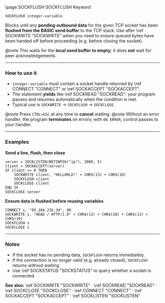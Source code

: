 \page SOCKFLUSH SOCKFLUSH Keyword

```basic
SOCKFLUSH integer-variable
```

Blocks until any **pending outbound data** for the given TCP socket has been **flushed from the BASIC send buffer** to the TCP stack.
Use after \ref SOCKWRITE "SOCKWRITE" when you need to ensure queued bytes have been handed off before proceeding (e.g. before closing the socket).

@note This waits for the **local send buffer to empty**; it does **not** wait for peer acknowledgements.

---

### How to use it

* `integer-variable` must contain a socket handle returned by \ref CONNECT "CONNECT" or \ref SOCKACCEPT "SOCKACCEPT".
* The statement **yields** like \ref SOCKREAD "SOCKREAD": your program pauses and resumes automatically when the condition is met.
* Typical use is `SOCKWRITE` → `SOCKFLUSH` → `SOCKCLOSE`.

@note Press `CTRL+ESC` at any time to **cancel** waiting.
@note Without an error handler, the program **terminates** on errors; with `ON ERROR`, control passes to your handler.

---

### Examples

**Send a line, flush, then close**

```basic
server = SOCKLISTEN(NETINFO$("ip"), 2000, 5)
client = SOCKACCEPT(server)
IF client >= 0 THEN
    SOCKWRITE client, "HELLORLD!" + CHR$(13) + CHR$(10)
    SOCKFLUSH client
    SOCKCLOSE client
END IF
SOCKCLOSE server
```

**Ensure data is flushed before reusing variables**

```basic
CONNECT s, "93.184.216.34", 80
SOCKWRITE s, "HEAD / HTTP/1.0" + CHR$(13) + CHR$(10) + CHR$(13) + CHR$(10)
SOCKFLUSH s
SOCKCLOSE s
```

---

### Notes

* If the socket has no pending data, `SOCKFLUSH` returns immediately.
* If the connection is no longer valid (e.g. already closed), `SOCKFLUSH` returns without waiting.
* Use \ref SOCKSTATUS "SOCKSTATUS" to query whether a socket is connected.

**See also:**
\ref SOCKWRITE "SOCKWRITE" ·
\ref SOCKREAD "SOCKREAD" ·
\ref SOCKCLOSE "SOCKCLOSE" ·
\ref CONNECT "CONNECT" ·
\ref SOCKACCEPT "SOCKACCEPT" ·
\ref SOCKLISTEN "SOCKLISTEN"
